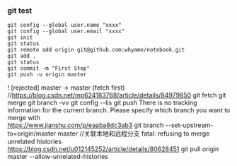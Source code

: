 ### git test
    git config --global user.name "xxxx"
    git config --global user.email "xxxx"
    git init
    git status
    git remote add origin git@github.com:whyame/notebook.git
    git add .
    git status
    git commit -m "First Step"
    git push -u origin master
! [rejected]        master -> master (fetch first) 
//https://blog.csdn.net/mp624183768/article/details/84979850
    git fetch
    git merge
    git branch -vv
    git config --lis
    git push
There is no tracking information for the current branch.
Please specify which branch you want to merge with    
https://www.jianshu.com/p/eaaba8dc3ab3
    git branch --set-upstream-to=origin/master master   //关联本地和远程分支
fatal: refusing to merge unrelated histories
https://blog.csdn.net/u012145252/article/details/80628451
    git pull origin master --allow-unrelated-histories
    
    
